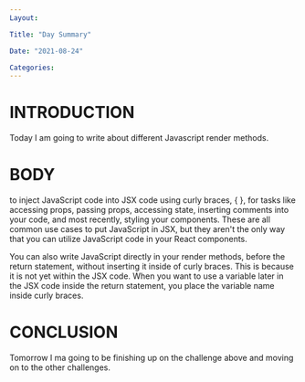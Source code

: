 ```yaml
---
Layout:

Title: "Day Summary"

Date: "2021-08-24"

Categories:
---
```


# INTRODUCTION
Today I am going to write about different Javascript render methods.

# BODY
to inject JavaScript code into JSX code using curly braces, { }, for tasks like accessing props, passing props, accessing state, inserting comments into your code, and most recently, styling your components. These are all common use cases to put JavaScript in JSX, but they aren't the only way that you can utilize JavaScript code in your React components.

You can also write JavaScript directly in your render methods, before the return statement, without inserting it inside of curly braces. This is because it is not yet within the JSX code. When you want to use a variable later in the JSX code inside the return statement, you place the variable name inside curly braces.


# CONCLUSION
Tomorrow I ma going to be finishing up on the challenge above and moving on to the other challenges.

